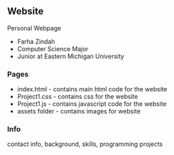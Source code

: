 ## Website

Personal Webpage
- Farha Zindah
- Computer Science Major
- Junior at Eastern Michigan University

### Pages
- index.html - contains main html code for the website
- Project1.css - contains css for the website
- Project1.js - contains javascript code for the website
- assets folder - contains images for website
### Info
contact info, background, skills, programming projects
